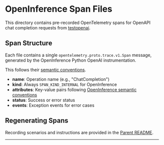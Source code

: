 # OpenInference Span Files

This directory contains pre-recorded OpenTelemetry spans for OpenAPI chat
completion requests from [testopenai](../../testopenai/cassettes).

## Span Structure

Each file contains a single `opentelemetry.proto.trace.v1.Span` message,
generated by the OpenInference Python OpenAI instrumentation.

This follows their [semantic conventions][openinference-semconv].
- **name**: Operation name (e.g., "ChatCompletion")
- **kind**: Always `SPAN_KIND_INTERNAL` for OpenInference
- **attributes**: Key-value pairs following [OpenInference semantic conventions](https://github.com/Arize-ai/openinference/blob/main/spec/semantic_conventions.md)
- **status**: Success or error status
- **events**: Exception events for error cases

## Regenerating Spans

Recording scenarios and instructions are provided in the
[Parent README](../README.md).

---

[json-protobuf]: https://opentelemetry.io/docs/specs/otlp/#json-protobuf-encoding
[openinference-semconv]: https://github.com/Arize-ai/openinference/blob/main/spec/semantic_conventions.md
